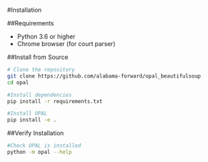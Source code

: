 #Installation

##Requirements

- Python 3.6 or higher
- Chrome browser (for court parser)

##Install from Source

```bash
# Clone the repository
git clone https://github.com/alabama-forward/opal_beautifulsoup
cd opal

#Install dependencies
pip install -r requirements.txt

#Install OPAL
pip install -e .
```

##Verify Installation
```bash
#Check OPAL is installed
python -m opal --help
```
